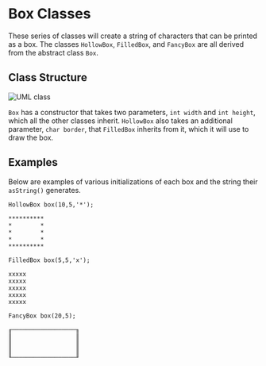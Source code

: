 # Box Classes

These series of classes will create a string of characters that can be printed as a box. The classes `HollowBox`, `FilledBox`, and `FancyBox` are all derived from the abstract class `Box`. 

## Class Structure

![UML class](https://github.com/user-attachments/assets/e3e693b5-d9d3-4f8c-8fad-c9cfcb0b7b9d)


`Box` has a constructor that takes two parameters, `int width` and `int height`, which all the other classes inherit. `HollowBox` also takes an additional parameter, `char border`, that `FilledBox` inherits from it, which it will use to draw the box. 



## Examples

Below are examples of various initializations of each box and the string their `asString()` generates.

```
HollowBox box(10,5,'*');

**********
*        *
*        *
*        *
**********
```

```
FilledBox box(5,5,'x');

xxxxx
xxxxx
xxxxx
xxxxx
xxxxx
```

```
FancyBox box(20,5);

╓──────────────────╖
║                  ║
║                  ║
║                  ║
╙──────────────────╜
```
